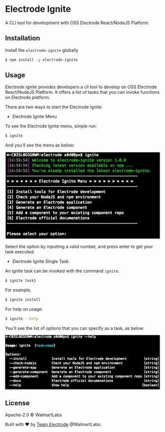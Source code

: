 # Electrode Ignite

A CLI tool for development with OSS Electrode React/NodeJS Platform.

## Installation

Install the `electrode-ignite` globally

```bash
$ npm install -g electrode-ignite
```

## Usage

Electrode Ignite provides developers a cli tool to develop on OSS Electrode React/NodeJS Platform. It offers a list of tasks that you can invoke functions on Electrode platform.

There are two ways to start the Electrode Ignite:

- Electrode Ignite Menu

To see the Electrode Ignite menu, simple run:

```bash
$ ignite
```

And you'll see the menu as below:

![alt text](./images/ignite-menu.png)

Select the option by inputting a valid number, and press enter to get your task executed.

- Electrode Ignite Single Task

An ignite task can be invoked with the command `ignite`:

```bash
$ ignite task1
```

For example,

```bash
$ ignite install
```

For help on usage:

```bash
$ ignite --help
```

You'll see the list of options that you can specify as a task, as below:

![alt text](./images/ignite-help.png)

## License

Apache-2.0 © WalmartLabs

Built with :heart: by [Team Electrode](https://github.com/orgs/electrode-io/people) @WalmartLabs.
